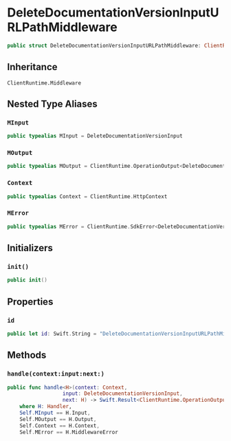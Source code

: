 # DeleteDocumentationVersionInputURLPathMiddleware

``` swift
public struct DeleteDocumentationVersionInputURLPathMiddleware: ClientRuntime.Middleware 
```

## Inheritance

`ClientRuntime.Middleware`

## Nested Type Aliases

### `MInput`

``` swift
public typealias MInput = DeleteDocumentationVersionInput
```

### `MOutput`

``` swift
public typealias MOutput = ClientRuntime.OperationOutput<DeleteDocumentationVersionOutputResponse>
```

### `Context`

``` swift
public typealias Context = ClientRuntime.HttpContext
```

### `MError`

``` swift
public typealias MError = ClientRuntime.SdkError<DeleteDocumentationVersionOutputError>
```

## Initializers

### `init()`

``` swift
public init() 
```

## Properties

### `id`

``` swift
public let id: Swift.String = "DeleteDocumentationVersionInputURLPathMiddleware"
```

## Methods

### `handle(context:input:next:)`

``` swift
public func handle<H>(context: Context,
                  input: DeleteDocumentationVersionInput,
                  next: H) -> Swift.Result<ClientRuntime.OperationOutput<DeleteDocumentationVersionOutputResponse>, MError>
    where H: Handler,
    Self.MInput == H.Input,
    Self.MOutput == H.Output,
    Self.Context == H.Context,
    Self.MError == H.MiddlewareError
```
